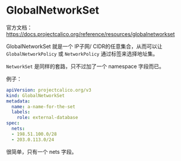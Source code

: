 # GlobalNetworkSet

官方文档：https://docs.projectcalico.org/reference/resources/globalnetworkset

GlobalNetworkSet 就是一个 IP子网/ CIDR的任意集合，从而可以让 `GlobalNetworkPolicy` 或 `NetworkPolicy` 通过标签来选择地址集。

`NetworkSet` 是同样的套路，只不过加了一个 namespace 字段而已。

例子：

```yaml
apiVersion: projectcalico.org/v3
kind: GlobalNetworkSet
metadata:
  name: a-name-for-the-set
  labels:
    role: external-database
spec:
  nets:
  - 198.51.100.0/28
  - 203.0.113.0/24
```

很简单，只有一个 nets 字段。